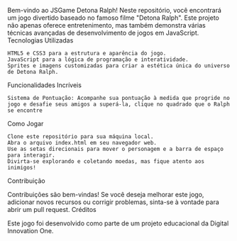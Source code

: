 Bem-vindo ao JSGame Detona Ralph! Neste repositório, você encontrará um jogo divertido baseado no famoso filme "Detona Ralph". Este projeto não apenas oferece entretenimento, mas também demonstra várias técnicas avançadas de desenvolvimento de jogos em JavaScript.
Tecnologias Utilizadas

    HTML5 e CSS3 para a estrutura e aparência do jogo.
    JavaScript para a lógica de programação e interatividade.
    Sprites e imagens customizadas para criar a estética única do universo de Detona Ralph.

Funcionalidades Incríveis

    Sistema de Pontuação: Acompanhe sua pontuação à medida que progride no jogo e desafie seus amigos a superá-la, clique no quadrado que o Ralph se encontre

Como Jogar

    Clone este repositório para sua máquina local.
    Abra o arquivo index.html em seu navegador web.
    Use as setas direcionais para mover o personagem e a barra de espaço para interagir.
    Divirta-se explorando e coletando moedas, mas fique atento aos inimigos!

Contribuição

Contribuições são bem-vindas! Se você deseja melhorar este jogo, adicionar novos recursos ou corrigir problemas, sinta-se à vontade para abrir um pull request.
Créditos

Este jogo foi desenvolvido como parte de um projeto educacional da Digital Innovation One.
